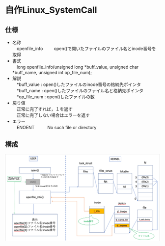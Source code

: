 # 自作Linux_SystemCall

## 仕様
- 名称   
　openfile_info 　　 open()で開いたファイルのファイル名とinode番号を取得
- 書式  
　long openfile_info(unsigned long *buff_value, unsigned char *buff_name, unsigned int op_file_num);
- 解説  
　*buff_value : open()したファイルのinode番号の格納先ポインタ  
 　*buff_name : open()したファイルのファイル名と格納先ポインタ  
 　*op_file_num : open()したファイルの数
- 戻り値  
　正常に完了すれば，１を返す  
　正常に完了しない場合はエラーを返す
- エラー  
　ENOENT　　　No such file or directory
 
 
## 構成
![全体構成](img/fig1.png "全体構成図")
